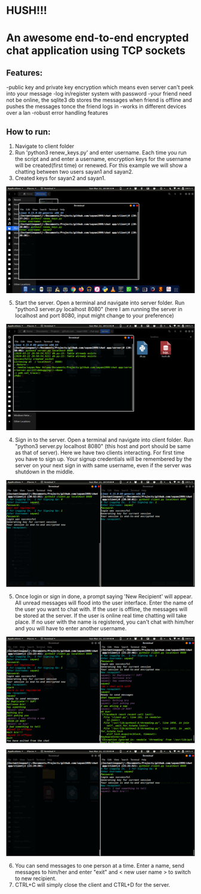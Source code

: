 # HUSH!!!
# An awesome end-to-end encrypted chat application using TCP sockets

## Features:
-public key and private key encryption which means even server can't peek into your message
-log in/register system with password
-your friend need not be online, the sqlite3 db stores the messages when friend is offline and pushes the messages tonce the friend logs in
-works in different devices over a lan
-robust error handling features

## How to run:
1. Navigate to client folder
2. Run 'python3 renew_keys.py' and enter username. Each time you run the script and and enter a username, encryption keys for the username will be created(first time) or renewed. For this example we will show a chatting between two users sayan1 and sayan2.
3. Created keys for sayan2 and sayan1. 

![key_generation](previews/key_generation.png?raw=true "key_generation.png")

5. Start the server. Open a terminal and navigate into server folder. Run "python3 server.py localhost 8080" (here I am running the server in localhost and port 8080, input might change to your preference)

![server_run](previews/server_run.png?raw=true "server_run.png")

4. Sign in to the server. Open a terminal and navigate into client folder. Run "python3 server.py localhost 8080" (this host and port should be same as that of server). Here we have two clients interacting. For first time you have to sign up. Your signup credentials will be remembered by the server on your next sign in with same username, even if the server was shutdown in the middle.

![server_login](previews/server_login.png?raw=true "server_login.png")

5. Once login or sign in done, a prompt saying 'New Recipient' will appear. All unread messages will flood into the user interface. Enter the name of the user you want to chat with. If the user is offline, the messages will be stored at the server. If the user is online real time chatting will take place. If no user with the name is registered, you can't chat with him/her and you will have to enter another username.

![basic_chatting](previews/basic_chatting.png?raw=true "basic_chatting.png")

![backup_pushedin](previews/backup_pushedin.png?raw=true "backup_pushedin.png")

6. You can send messages to one person at a time. Enter a name, send messages to him/her and enter "exit" and < new user name > to switch to new recipient.
7. CTRL+C will simply close the client and CTRL+D for the server.